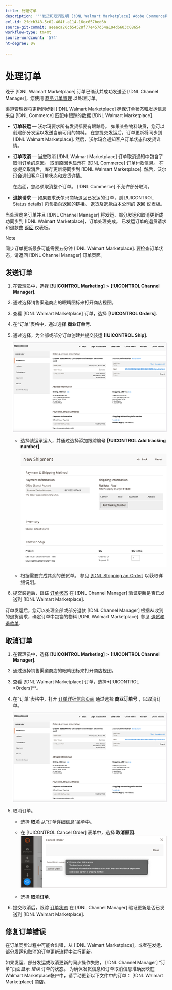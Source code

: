 ```yaml
---
title: 处理订单
description: '''发货和取消说明 [!DNL Walmart Marketplace] Adobe Commerce和Magento Open Source的订单。”'
exl-id: 2fdcb348-5c02-464f-a114-16ec657bed6b
source-git-commit: aeeaca20cb54528f77e457d54a194d6603c08654
workflow-type: tm+mt
source-wordcount: '574'
ht-degree: 0%

---
```


# 处理订单

晚于 [!DNL Walmart Marketplace] 订单已确认并成功发送至 [!DNL Channel Manager]，您使用 [商务订单管理](https://docs.magento.com/user-guide/sales/orders-workspace.html) 以处理订单。

渠道管理器将更新同步到 [!DNL Walmart Marketplace] 确保订单状态和发运信息来自 [!DNL Commerce] 匹配中跟踪的数据 [!DNL Walmart Marketplace].

* **订单装运** — 沃尔玛要求所有发货都要有跟踪号。 如果某些物料缺货，您可以创建部分发运以发送当前可用的物料。 在您提交发运后，订单更新将同步到 [!DNL Walmart Marketplace]. 然后，沃尔玛会通知客户订单状态和发货详情。

* **订单取消** — 当您取消 [!DNL Walmart Marketplace] 订单取消通知中包含了取消订单的原因。 取消原因也显示在 [!DNL Commerce] 订单付款信息。 在您提交取消后，库存更新将同步到 [!DNL Walmart Marketplace]. 然后，沃尔玛会通知客户订单状态和发货详情。

   在店面，您必须取消整个订单。 [!DNL Commerce] 不允许部分取消。

* **退款请求** — 如果要求沃尔玛商场退回已发运的订单，则 [!UICONTROL Status details] 包含指向返回的链接。 退货及退款由本公司的 [返回](return-refund-orders.md) 仪表板。

当处理商务订单并且 [!DNL Channel Manager] 将发运、部分发运和取消更新成功同步到 [!DNL Walmart Marketplace]，订单处理完成。 已发运订单的退货请求和退款由 [返回](return-refund-orders.md) 仪表板。

>[!NOTE]
>
> 同步订单更新最多可能需要五分钟 [!DNL Walmart Marketplace]. 要检查订单状态，请返回 [!DNL Channel Manager] 订单页面。

## 发送订单

1. 在管理员中，选择 **[!UICONTROL Marketing]** > **[!UICONTROL Channel Manager]**.

1. 通过选择销售渠道商店的眼睛图标来打开商店视图。

1. 查看 [!DNL Walmart Marketplace] 订单，选择 **[!UICONTROL Orders]**.

1. 在“订单”表格中，通过选择 **商业订单号**.

1. 通过选择，为全部或部分订单创建并提交装运 **[!UICONTROL Ship]**.

   ![的商务订单详细信息视图 [!DNL Walmart Marketplace] 订购](assets/order-detail-with-external-order-id.png)

   * 选择装运承运人，并通过选择添加跟踪编号 **[!UICONTROL Add tracking number]**.

      ![的商务订单详细信息视图 [!DNL Walmart Marketplace] 订购](assets/order-shipment-add-tracking-number.png)


   * 根据需要完成其余的送货单。 参见 [[!DNL Shipping an Order]](https://docs.magento.com/user-guide/sales/order-ship.html) 以获取详细说明。

1. 提交装运后，跟踪 [订单状态](manage-orders.md#about-order-status) 在 [!DNL Channel Manager] 验证更新是否已发送到 [!DNL Walmart Marketplace].

订单发运后，您可以处理全部或部分退款 [!DNL Channel Manager] 根据从收到的退货请求，确定订单中包含的物料 [!DNL Walmart Marketplace]. 参见 [退货和退款单](return-refund-orders.md).

## 取消订单

1. 在管理员中，选择 **[!UICONTROL Marketing]** > **[!UICONTROL Channel Manager]**.

1. 通过选择销售渠道商店的眼睛图标来打开商店视图。

1. 查看 [!DNL Walmart Marketplace] 订单，选择*[!UICONTROL *Orders]**。

1. 在“订单”表格中，打开 [订单详细信息页面](manage-orders.md#view-order-detail) 通过选择 **商业订单号** ，以取消订单。

   ![的商务订单详细信息视图[!DNL Walmart Marketplace]订购](assets/order-detail-with-external-order-id.png)

1. 取消订单。

   * 选择 **取消** 从“订单详细信息”菜单中。

   * 在 [!UICONTROL Cancel Order] 表单中，选择 **取消原因**.
   ![的商务订单详细信息视图 [!DNL Walmart Marketplace] 订购](assets/cancel-order-reason-selector.png)

   * 选择 **取消订单**.


1. 提交取消后，跟踪 [订单状态](manage-orders.md#about-order-status) 在 [!DNL Channel Manager] 验证更新是否已发送到 [!DNL Walmart Marketplace].

## 修复订单错误

在订单同步过程中可能会出错，从 [!DNL Walmart Marketplace]，或者在发运、部分发运和取消的订单更新流程中进行更新。

如果发运、部分发运或取消更新的同步操作失败， [!DNL Channel Manager] “订单”页面显示 _错误_ 订单的状态。 为确保发货信息和订单取消信息准确反映在Walmart Marketplace帐户中，请手动更新以下文件中的订单： [!DNL Walmart Marketplace] 商店。


